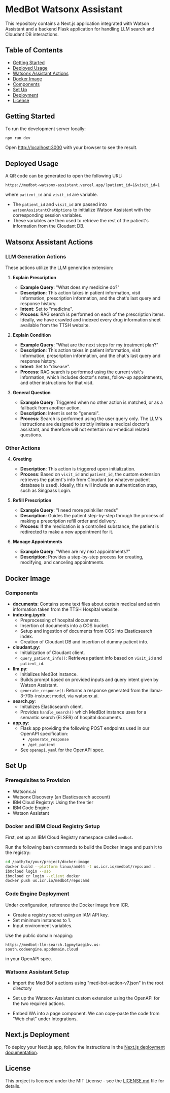 # MedBot Watsonx Assistant

This repository contains a Next.js application integrated with Watson Assistant and a backend Flask application for handling LLM search and Cloudant DB interactions.

## Table of Contents

- [Getting Started](#getting-started)
- [Deployed Usage](#deployed-usage)
- [Watsonx Assistant Actions](#watsonx-assistant-actions)
- [Docker Image](#docker-image)
- [Components](#components)
- [Set Up](#set-up)
- [Deployment](#deployment)
- [License](#license)

## Getting Started

To run the development server locally:

```bash
npm run dev
```

Open [http://localhost:3000](http://localhost:3000) with your browser to see the result.

## Deployed Usage

A QR code can be generated to open the following URL:
```
https://medbot-watsonx-assistant.vercel.app/?patient_id=1&visit_id=1
```
where `patient_id` and `visit_id` are variable.

- The `patient_id` and `visit_id` are passed into `watsonAssistantChatOptions` to initialize Watson Assistant with the corresponding session variables.
- These variables are then used to retrieve the rest of the patient's information from the Cloudant DB.

## Watsonx Assistant Actions

### LLM Generation Actions

These actions utilize the LLM generation extension:

1. **Explain Prescription**
    - **Example Query**: "What does my medicine do?"
    - **Description**: This action takes in patient information, visit information, prescription information, and the chat's last query and response history.
    - **Intent**: Set to "medicine".
    - **Process**: RAG search is performed on each of the prescription items. Ideally, we have crawled and indexed every drug information sheet available from the TTSH website.

2. **Explain Condition**
    - **Example Query**: "What are the next steps for my treatment plan?"
    - **Description**: This action takes in patient information, visit information, prescription information, and the chat's last query and response history.
    - **Intent**: Set to "disease".
    - **Process**: RAG search is performed using the current visit's information, which includes doctor's notes, follow-up appointments, and other instructions for that visit.

3. **General Question**
    - **Example Query**: Triggered when no other action is matched, or as a fallback from another action.
    - **Description**: Intent is set to "general".
    - **Process**: Search is performed using the user query only. The LLM's instructions are designed to strictly imitate a medical doctor's assistant, and therefore will not entertain non-medical related questions.

### Other Actions

4. **Greeting**
    - **Description**: This action is triggered upon initialization.
    - **Process**: Based on `visit_id` and `patient_id`, the custom extension retrieves the patient's info from Cloudant (or whatever patient database is used). Ideally, this will include an authentication step, such as Singpass Login.

5. **Refill Prescription**
    - **Example Query**: "I need more painkiller meds"
    - **Description**: Guides the patient step-by-step through the process of making a prescription refill order and delivery.
    - **Process**: If the medication is a controlled substance, the patient is redirected to make a new appointment for it.

6. **Manage Appointments**
    - **Example Query**: "When are my next appointments?"
    - **Description**: Provides a step-by-step process for creating, modifying, and canceling appointments.

## Docker Image

### Components

- **documents**: Contains some text files about certain medical and admin information taken from the TTSH Hospital website.
- **indexing.ipynb**:
    - Preprocessing of hospital documents.
    - Insertion of documents into a COS bucket.
    - Setup and ingestion of documents from COS into Elasticsearch index.
    - Creation of Cloudant DB and insertion of dummy patient info.
- **cloudant.py**:
    - Initialization of Cloudant client.
    - `query_patient_info()`: Retrieves patient info based on `visit_id` and `patient_id`.
- **llm.py**:
    - Initializes MedBot instance.
    - Builds prompt based on provided inputs and query intent given by Watson Assistant.
    - `generate_response()`: Returns a response generated from the llama-3-70b-instruct model, via watsonx.ai.
- **search.py**:
    - Initializes Elasticsearch client.
    - Provides `handle_search()` which MedBot instance uses for a semantic search (ELSER) of hospital documents.
- **app.py**:
    - Flask app providing the following POST endpoints used in our OpenAPI specification:
        - `/generate_response`
        - `/get_patient`
    - See `openapi.yaml` for the OpenAPI spec.

## Set Up

### Prerequisites to Provision

- Watsonx.ai
- Watsonx Discovery (an Elasticsearch account)
- IBM Cloud Registry: Using the free tier
- IBM Code Engine
- Watson Assistant

### Docker and IBM Cloud Registry Setup

First, set up an IBM Cloud Registry namespace called `medbot`.

Run the following bash commands to build the Docker image and push it to the registry:

```bash
cd /path/to/your/project/docker-image
docker build --platform linux/amd64 -t us.icr.io/medbot/repo:amd .
ibmcloud login --sso
ibmcloud cr login --client docker
docker push us.icr.io/medbot/repo:amd
```

### Code Engine Deployment

Under configuration, reference the Docker image from ICR.
- Create a registry secret using an IAM API key.
- Set minimum instances to 1.
- Input environment variables.

Use the public domain mapping:
```
https://medbot-llm-search.1gpmytaegikv.us-south.codeengine.appdomain.cloud
```
in your OpenAPI spec.

### Watsonx Assistant Setup

- Import the Med Bot's actions using "med-bot-action-v7.json" in the root directory

- Set up the Watsonx Assistant custom extension using the OpenAPI for the two required actions.

- Embed WA into a page component. We can copy-paste the code from "Web chat" under Integrations.

## Next.js Deployment

To deploy your Next.js app, follow the instructions in the [Next.js deployment documentation](https://nextjs.org/docs/deployment).

## License

This project is licensed under the MIT License - see the [LICENSE.md](LICENSE.md) file for details.